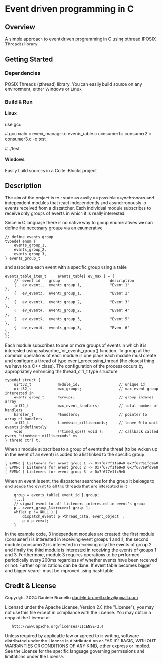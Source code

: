 # Event driven programming in C

## Overview

A simple approach to event driven programming in C using pthread (POSIX Threads) library.

## Getting Started

### Dependencies

POSIX Threads (pthread) library. You can easily build source on any environment, either Windows or Linux.

### Build & Run

#### Linux

use gcc

\# gcc main.c event_manager.c events_table.c consumer1.c consumer2.c consumer3.c -o test

\# ./test

#### Windows

Easily build sources in a Code::Blocks project

## Description

The aim of the project is to create as easily as possible asynchronous and independent modules that react independently and asynchronously to events received from a dispatcher.
Each individual module subscribes to receive only groups of events in which it is really interested.

Since in C language there is no native way to group enumeratives we can define the necessary groups via an enumerative

```
// define events group
typedef enum {
    events_group_1,
    events_group_2,
    events_group_3,
} events_group_t;
```

and associate each event with a specific group using a table

```
events_table_item_t     events_table[ ev_max ] = {
    //  event id    group                       description
    {   ev_event1,	events_group_1,             "Event 1"                   },
    {   ev_event2,  events_group_1,             "Event 2"                   },
    {   ev_event3,  events_group_2,             "Event 3"                   },
    {   ev_event4,  events_group_2,             "Event 4"                   },
    {   ev_event5,  events_group_3,             "Event 5"                   },
    {   ev_event6,  events_group_3,             "Event 6"                   },
};
```

Each module subscribes to one or more groups of events in which it is interested using subscribe_for_events_group() function.
To group all the common operations of each module in one place each module must create and configure a thread of type event_processing_thread (the closest thing we have to a C++ class). The configuration of the process occurs by appropriately enhancing the thread_ctrl_t type structure

```
typedef struct {
    uint32_t            module_id;                  // unique id
    uint32_t            max_groups;                 // max event group interested in
    events_group_t      *groups;                    // group indexes array
    int32_t             max_event_handlers;         // total number of handlers
    handler_t           *handlers;                  // pointer to array of handlers
    int32_t             timedwait_milliseconds;     // leave 0 to wait events indefinetely
    void                (*timed_ops)( void );       // callback called every "timedwait_milliseconds" ms
} thread_ctrl_t;
```

When a module subscribes to a group of events the thread (to be woken up in the event of an event) is added to a list linked to the specific group

```
[ EVMNG ] Listeners for event group 1 -> 0x7f677f1fe9e0 0x7f677e1fc9e0
[ EVMNG ] Listeners for event group 2 -> 0x7f677f1fe9e0 0x7f677e9fd9e0
[ EVMNG ] Listeners for event group 3 -> 0x7f677e1fc9e0
```

When an event is sent, the dispatcher searches for the group it belongs to and sends the event to all the threads that are interested in it

```
	group = events_table[ event_id ].group;
	[...]
	// signal event to all listeners interested in event's group
	p = event_group_listeners[ group ];
	while( p != NULL ) {
		dispatch_event( p->thread_data, event_object );
		p = p->next;
	}
```



In the example code, 3 independent modules are created: the first module (consumer1) is interested in receiving event groups 1 and 2, the second module (consumer2) is interested in receiving only the events of group 2 and finally the third module is interested in receiving the events of groups 1 and 3. Furthermore, module 3 requires operations to be performed periodically every 200ms regardless of whether events have been received or not.
Further optimizations can be done. If event table becomes bigger and bigger search must be improved using hash table.

## Credit & License 

   Copyright 2024 Daniele Brunello daniele.brunello.dev@gmail.com

   Licensed under the Apache License, Version 2.0 (the "License");
   you may not use this file except in compliance with the License.
   You may obtain a copy of the License at

       http://www.apache.org/licenses/LICENSE-2.0

   Unless required by applicable law or agreed to in writing, software
   distributed under the License is distributed on an "AS IS" BASIS,
   WITHOUT WARRANTIES OR CONDITIONS OF ANY KIND, either express or implied.
   See the License for the specific language governing permissions and
   limitations under the License.



